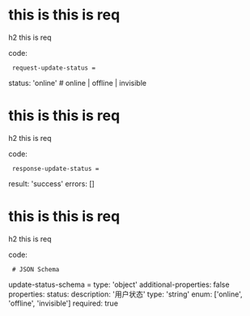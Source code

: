 # this is this is req

h2 this is req

code:

     request-update-status =
  status: 'online' # online | offline | invisible


# this is this is req

h2 this is req

code:

     response-update-status =
  result: 'success'
  errors: []


# this is this is req

h2 this is req

code:

     # JSON Schema
update-status-schema =
  type: 'object'
  additional-properties: false
  properties:
    status:
      description: '用户状态'
      type: 'string'
      enum: ['online', 'offline', 'invisible']
      required: true


